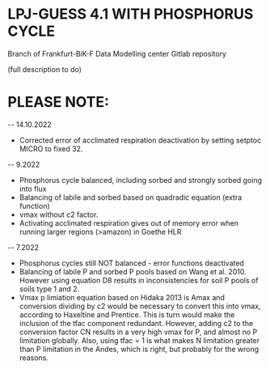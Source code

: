 LPJ-GUESS 4.1 WITH PHOSPHORUS CYCLE
========

Branch of Frankfurt-BiK-F Data Modelling center Gitlab repository

(full description to do)


PLEASE NOTE:
==============

-- 14.10.2022

- Corrected error of acclimated respiration deactivation by setting setptoc MICRO to fixed 32.



-- 9.2022

- Phosphorus cycle balanced, including sorbed and strongly sorbed going into flux
- Balancing of labile and sorbed based on quadradic equation (extra function)
- vmax without c2 factor.
- Activating acclimated respiration gives out of memory error when running larger regions (>amazon) in Goethe HLR


-- 7.2022

- Phosphorus cycles still NOT balanced - error functions deactivated
- Balancing of labile P and sorbed P pools based on Wang et al. 2010. However using equation D8 results in inconsistencies
for soil P pools of soils type 1 and 2.
- Vmax p limiation equation based on Hidaka 2013 is Amax and conversion dividing by c2 would be necessary to convert this
into vmax, according to Haxeltine and Prentice. This is turn would make the inclusion of the tfac component redundant.
However, adding c2 to the conversion factor CN results in a very high vmax for P, and almost no P limitation globally.
Also, using tfac = 1 is what makes N limitation greater than P limitation in the Andes, which is right, but probably for
the wrong reasons.